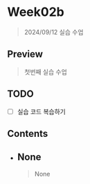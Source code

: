 # Week02b

> 2024/09/12 실습 수업

## Preview

> 첫번째 실습 수업

## TODO

- [ ] 실습 코드 복습하기

## Contents

- ## None

    > None
